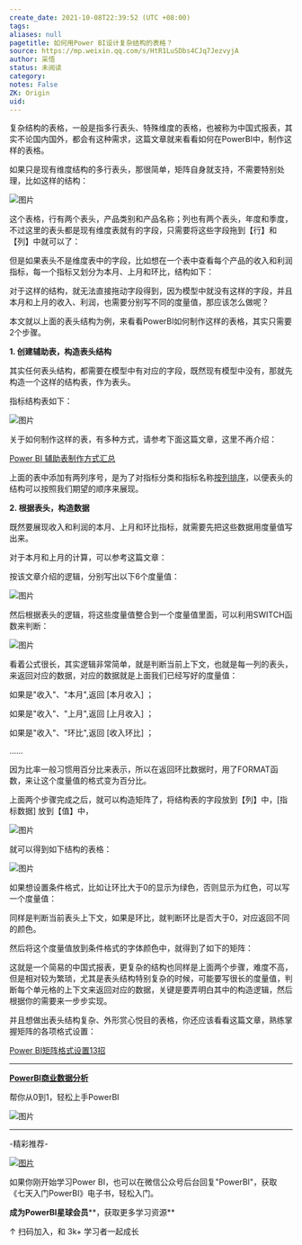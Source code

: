 ```yaml
---
create_date: 2021-10-08T22:39:52 (UTC +08:00)
tags: 
aliases: null
pagetitle: 如何用Power BI设计复杂结构的表格？
source: https://mp.weixin.qq.com/s/HtR1LuSDbs4CJq7JezvyjA
author: 采悟
status: 未阅读
category: 
notes: False
ZK: Origin
uid: 
---
```


复杂结构的表格，一般是指多行表头、特殊维度的表格，也被称为中国式报表，其实不论国内国外，都会有这种需求，这篇文章就来看看如何在PowerBI中，制作这样的表格。

如果只是现有维度结构的多行表头，那很简单，矩阵自身就支持，不需要特别处理，比如这样的结构：

![图片](https://mmbiz.qpic.cn/mmbiz_png/aHEbZtANQJN6oGnIQSa3kx3M0QQESdrYgZg2VQHqKibVwYw2CNBDOMrxAuicbHibOfylbVOsdTyGlHwvPPq5DxfkQ/640?wx_fmt=png&wxfrom=5&wx_lazy=1&wx_co=1)

这个表格，行有两个表头，产品类别和产品名称；列也有两个表头，年度和季度，不过这里的表头都是现有维度表就有的字段，只需要将这些字段拖到【行】和【列】中就可以了：

但是如果表头不是维度表中的字段，比如想在一个表中查看每个产品的收入和利润指标，每一个指标又划分为本月、上月和环比，结构如下：

对于这样的结构，就无法直接拖动字段得到，因为模型中就没有这样的字段，并且本月和上月的收入、利润，也需要分别写不同的度量值，那应该怎么做呢？

本文就以上面的表头结构为例，来看看PowerBI如何制作这样的表格，其实只需要2个步骤。

**1\. 创建辅助表，构造表头结构**

其实任何表头结构，都需要在模型中有对应的字段，既然现有模型中没有，那就先构造一个这样的结构表，作为表头。

指标结构表如下：  

![图片](https://mmbiz.qpic.cn/mmbiz_png/aHEbZtANQJN6oGnIQSa3kx3M0QQESdrY5Bicdl03YGWIvuOxlpVFO3x227AwKXmQqY8dsO2YbfC5SwYd5icnvvwQ/640?wx_fmt=png&wxfrom=5&wx_lazy=1&wx_co=1)

关于如何制作这样的表，有多种方式，请参考下面这篇文章，这里不再介绍：  

[Power BI 辅助表制作方式汇总](http://mp.weixin.qq.com/s?__biz=MzA4MzQwMjY4MA==&mid=2484071809&idx=1&sn=9e8f4916082c32cc0291a2e4e565f1fd&chksm=8e0c4756b97bce4087ec53dfb6e5380e7cb0662e73fa070f831e4283095505a5aced233e59c8&scene=21#wechat_redirect)  

上面的表中添加有两列序号，是为了对指标分类和指标名称[按列排序](http://mp.weixin.qq.com/s?__biz=MzA4MzQwMjY4MA==&mid=2484068059&idx=1&sn=28dff6992fe6d167f4a2fbd6a0c40460&chksm=8e0c740cb97bfd1a55d7789987c7c1ed2ac94a07529cc0428b1cdf48216671f468fa7820c420&scene=21#wechat_redirect)，以便表头的结构可以按照我们期望的顺序来展现。  

**2\. 根据表头，构造数据**

既然要展现收入和利润的本月、上月和环比指标，就需要先把这些数据用度量值写出来。

对于本月和上月的计算，可以参考这篇文章：

按该文章介绍的逻辑，分别写出以下6个度量值：  

![图片](https://mmbiz.qpic.cn/mmbiz_png/aHEbZtANQJN6oGnIQSa3kx3M0QQESdrYNiahcZeIicL77OnNny2S2ZvicablQfFHGuU9JrD9owNIoh1A6PJlFqXog/640?wx_fmt=png&wxfrom=5&wx_lazy=1&wx_co=1)

然后根据表头的逻辑，将这些度量值整合到一个度量值里面，可以利用SWITCH函数来判断：  

![图片](https://mmbiz.qpic.cn/mmbiz_png/aHEbZtANQJN6oGnIQSa3kx3M0QQESdrYurZIIGqEf2Wvjn4A3X5HsLqvicM4IIDgWLzEBQJj4KvbyC9QcSX4hibw/640?wx_fmt=png&wxfrom=5&wx_lazy=1&wx_co=1)

看着公式很长，其实逻辑非常简单，就是判断当前上下文，也就是每一列的表头，来返回对应的数据，对应的数据就是上面我们已经写好的度量值：

如果是"收入"、"本月",返回 \[本月收入\] ；  

如果是"收入"、"上月",返回 \[上月收入\] ；

如果是"收入"、"环比",返回 \[收入环比\] ；

……

因为比率一般习惯用百分比来表示，所以在返回环比数据时，用了FORMAT函数，来让这个度量值的格式变为百分比。  

上面两个步骤完成之后，就可以构造矩阵了，将结构表的字段放到【列】中，\[指标数据\] 放到【值】中，  

![图片](https://mmbiz.qpic.cn/mmbiz_png/aHEbZtANQJN6oGnIQSa3kx3M0QQESdrYibTezIja4fiaAqiaosAgCjGqZwWtz5SvRKgQbYcPuUzxmGwts2kiciaKaTg/640?wx_fmt=png&wxfrom=5&wx_lazy=1&wx_co=1)

就可以得到如下结构的表格：

![图片](https://mmbiz.qpic.cn/mmbiz_png/aHEbZtANQJN6oGnIQSa3kx3M0QQESdrYJ2bxu3Dh6e1R226ePndKLFvibIXf0LnR4q3LvcUlsusjXyUb5LkEYog/640?wx_fmt=png&wxfrom=5&wx_lazy=1&wx_co=1)

如果想设置条件格式，比如让环比大于0的显示为绿色，否则显示为红色，可以写一个度量值：

同样是判断当前表头上下文，如果是环比，就判断环比是否大于0，对应返回不同的颜色。

然后将这个度量值放到条件格式的字体颜色中，就得到了如下的矩阵：

这就是一个简易的中国式报表，更复杂的结构也同样是上面两个步骤，难度不高，但是相对较为繁琐，尤其是表头结构特别复杂的时候，可能要写很长的度量值，判断每个单元格的上下文来返回对应的数据，关键是要弄明白其中的构造逻辑，然后根据你的需要来一步步实现。

并且想做出表头结构复杂、外形赏心悦目的表格，你还应该看看这篇文章，熟练掌握矩阵的各项格式设置：

[Power BI矩阵格式设置13招](http://mp.weixin.qq.com/s?__biz=MzA4MzQwMjY4MA==&mid=2484071983&idx=1&sn=3fd379f7bf88141747ac9a09dc4273b7&chksm=8e0c44f8b97bcdee4cb068fd1e47e033629cf0734dd29c8341746d449372068dbb4e6d298cba&scene=21#wechat_redirect)

___

**[PowerBI商业数据分析](http://mp.weixin.qq.com/s?__biz=MzA4MzQwMjY4MA==&mid=2484074987&idx=1&sn=5cf4ba4b683ee9136bb7a26f6e9bcf01&chksm=8e0c533cb97bda2add48a4576b9c1e230249a5a4160dd93cd677a37ea21d26fc9cc26fc4cb1c&scene=21#wechat_redirect)**  

帮你从0到1，轻松上手PowerBI

![图片](https://mmbiz.qpic.cn/mmbiz_png/aHEbZtANQJN6oGnIQSa3kx3M0QQESdrYCTV9SBx5LXD4kp3icA9LouW3YN2z2njBWWQzM1zia9Fbeky0fdIpNakw/640?wx_fmt=png&wxfrom=5&wx_lazy=1&wx_co=1)

___

\-精彩推荐-

[![图片](https://mmbiz.qpic.cn/mmbiz_jpg/aHEbZtANQJPUabZXugXKNdmeUzxwJM4OyUpTibBJjoq1jk8CzVZJz6s4nJRW1ViammT4ecqAJ7iapDccKNNrwtLYQ/640?wx_fmt=jpeg&wxfrom=5&wx_lazy=1&wx_co=1)](http://mp.weixin.qq.com/s?__biz=MzA4MzQwMjY4MA==&mid=2484077212&idx=1&sn=bb3dac9becf80b5d929e5dc8405158dd&chksm=8e13a84bb964215d6362f78768cdefa18def4dfc8cd5c14f075442431604ed9c9729e4051a4b&scene=21#wechat_redirect)

[](http://mp.weixin.qq.com/s?__biz=MzA4MzQwMjY4MA==&mid=2484077048&idx=1&sn=b3da0a4079ed8366c67982912e795d59&chksm=8e13ab2fb964223978c16d5647e4a28eaeb50bc7338c4e82f4e14f2cddc8bb844b956f09beb6&scene=21#wechat_redirect)

如果你刚开始学习Power BI，也可以在微信公众号后台回复"PowerBI"，获取《七天入门PowerBI》电子书，轻松入门。

**成为PowerBI星球会员****，获取更多学习资源**

↑ 扫码加入，和 3k+ 学习者一起成长
